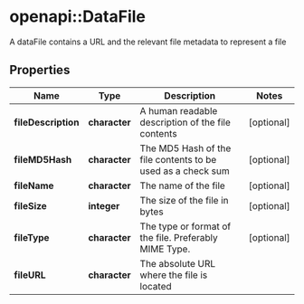 # openapi::DataFile

A dataFile contains a URL and the relevant file metadata to represent a file
## Properties
Name | Type | Description | Notes
------------ | ------------- | ------------- | -------------
**fileDescription** | **character** | A human readable description of the file contents | [optional] 
**fileMD5Hash** | **character** | The MD5 Hash of the file contents to be used as a check sum | [optional] 
**fileName** | **character** | The name of the file | [optional] 
**fileSize** | **integer** | The size of the file in bytes | [optional] 
**fileType** | **character** | The type or format of the file. Preferably MIME Type. | [optional] 
**fileURL** | **character** | The absolute URL where the file is located | 


